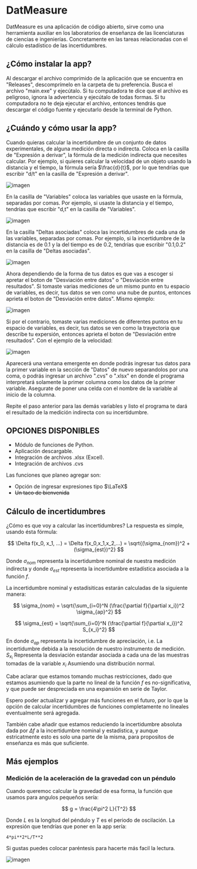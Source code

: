 # DatMeasure

DatMeasure es una aplicación de código abierto, sirve como una herramienta auxiliar en los laboratorios de enseñanza de las licenciaturas de ciencias e ingenierías. Concretamente en las tareas relacionadas con el cálculo estadístico de las incertidumbres.

## ¿Cómo instalar la app?

Al descargar el archivo comprimido de la aplicación que se encuentra en "Releases", descomprímelo en la carpeta de tu preferencia. Busca el archivo "main.exe" y ejecútalo. Si tu computadora te dice que el archivo es peligroso, ignora la advertencia y ejecútalo de todas formas. Si tu computadora no te deja ejecutar el archivo, entonces tendrás que descargar el código fuente y ejecutarlo desde la terminal de Python.

## ¿Cuándo y cómo usar la app?

Cuando quieras calcular la incertidumbre de un conjunto de datos experimentales, de alguna medición directa o indirecta. Coloca en la casilla de "Expresión a derivar", la fórmula de la medición indirecta que necesites calcular. Por ejemplo, si quieres calcular la velocidad de un objeto usando la distancia y el tiempo, la fórmula sería $\frac{d}{t}$, por lo que tendrías que escribir "d/t" en la casilla de "Expresión a derivar".

![imagen](images/ejemplos/formula_velocidad.png)

En la casilla de "Variables" coloca las variables que usaste en la fórmula, separadas por comas. Por ejemplo, si usaste la distancia y el tiempo, tendrías que escribir "d,t" en la casilla de "Variables".

![imagen](images/ejemplos/variables_velocidad.png)

En la casilla "Deltas asociadas" coloca las incertidumbres de cada una de las variables, separadas por comas. Por ejemplo, si la incertidumbre de la distancia es de 0.1 y la del tiempo es de 0.2, tendrías que escribir "0.1,0.2" en la casilla de "Deltas asociadas".

![imagen](images/ejemplos/deltas_velocidad.png)

Ahora dependiendo de la forma de tus datos es que vas a escoger si apretar el boton de "Desviación entre datos" o "Desviación entre resultados". Si tomaste varias mediciones de un mismo punto en tu espacio de variables, es decir, tus datos se ven como una nube de puntos, entonces aprieta el boton de "Desviación entre datos". Mismo ejemplo:

![imagen](images/datos.png)

Si por el contrario, tomaste varias mediciones de diferentes puntos en tu espacio de variables, es decir, tus datos se ven como la trayectoria que describe tu expersión, entonces aprieta el boton de "Desviación entre resultados". Con el ejemplo de la velocidad:

![imagen](images/resultados.png)

Aparecerá una ventana emergente en donde podrás ingresar tus datos para la primer variable en la sección de "Datos" de nuevo separandolos por una coma, o podrás ingresar un archivo ".cvs" o ".xlsx" en donde el programa interpretará solamente la primer columna como los datos de la primer variable. Asegurate de poner una celda con el nombre de la variable al inicio de la columna.

Repite el paso anterior para las demás variables y listo el programa te dará el resultado de la medición indirecta con su incertidumbre.

## OPCIONES DISPONIBLES

* Módulo de funciones de Python.
* Aplicación descargable.
* Integración de archivos .xlsx (Excel).
* Integración de archivos .cvs

Las funciones que planeo agregar son:

* Opción de ingresar expresiones tipo $\LaTeX$
* ~~Un taco de bienvenida~~

## Cálculo de incertidumbres

¿Cómo es que voy a calcular las incertidumbres? La respuesta es simple, usando ésta fórmula:

$$
\Delta f(x_0, x_1, ...) = \Delta f(x_0,x_1,x_2,...) =  \sqrt{(\sigma_{nom})^2 + (\sigma_{est})^2}
$$

Donde $\sigma_{nom}$ representa la incertidumbre nominal de nuestra medición indirecta y donde $\sigma_{est}$ representa la incertidumbre estadística asociada a la función $f$.

La incertidumbre nominal y estadísiticas estarán calculadas de la siguiente manera:

$$
\sigma_{nom} = \sqrt{\sum_{i=0}^N (\frac{\partial f}{\partial x_i})^2 \sigma_{ap}^2}
$$

$$
\sigma_{est} = \sqrt{\sum_{i=0}^N (\frac{\partial f}{\partial x_i})^2 S_{x_i}^2}
$$

En donde $\sigma_{ap}$ representa la incertidumbre de apreciación, i.e. La incertidumbre debida a la resolución de nuestro instrumento de medición. $S_{x_i}$ Representa la desviación estandar asociada a cada una de las muestras tomadas de la variable $x_i$ Asumiendo una distribución normal.

Cabe aclarar que estamos tomando muchas restricciones, dado que estamos asumiendo que la parte no lineal de la función $f$ es no-significativa, y que puede ser despreciada en una expansión en serie de Taylor.

Espero poder actualizar y agregar más funciones en el futuro, por lo que la opción de calcular incertidumbres de funciones completamente no lineales eventualmente será agregada.

También cabe añadir que estamos reduciendo la incertidumbre absoluta dada por $\Delta f$ a la incertidumbre nominal y estadística, y aunque estricatmente esto es solo una parte de la misma, para propositos de enseñanza es más que suficiente.

## Más ejemplos

### Medición de la aceleración de la gravedad con un péndulo

Cuando queremoc calcular la gravedad de esa forma, la función que usamos para angulos pequeños sería:

$$
g = \frac{4\pi^2 L}{T^2}
$$

Donde $L$ es la longitud del péndulo y $T$ es el periodo de oscilación. La expresión que tendrías que poner en la app sería:

```none
4*pi**2*L/T**2
```

Si gustas puedes colocar paréntesis para hacerte más facil la lectura.

![imagen](images/ejemplos/pendulo.png)
